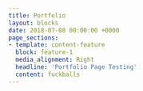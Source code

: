 ```yaml
---
title: Portfolio
layout: blocks
date: 2018-07-08 00:00:00 +0000
page_sections:
- template: content-feature
  block: feature-1
  media_alignment: Right
  headline: 'Portfolio Page Testing'
  content: fuckballs
---
```

